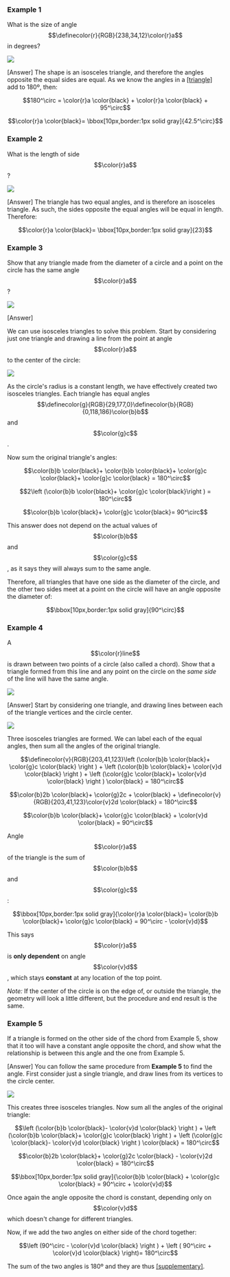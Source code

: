 ### Example 1

What is the size of angle $$\definecolor{r}{RGB}{238,34,12}\color{r}a$$ in degrees?

![](ex1.png)

<hintLow>[Answer]
The shape is an isosceles triangle, and therefore the angles opposite the equal sides are equal. As we know the angles in a [[triangle]]((qr,'Math/Geometry_1/Triangles/base/AngleSum',#00756F)) add to 180º, then:

$$180^\circ = \color{r}a \color{black} + \color{r}a \color{black} + 95^\circ$$

$$\color{r}a \color{black}= \bbox[10px,border:1px solid gray]{42.5^\circ}$$
</hintLow>


### Example 2

What is the length of side $$\color{r}a$$?

![](ex2.png)

<hintLow>[Answer]
The triangle has two equal angles, and is therefore an isosceles triangle. As such, the sides opposite the equal angles will be equal in length. Therefore:

$$\color{r}a \color{black}= \bbox[10px,border:1px solid gray]{23}$$
</hintLow>

<!-- 
### Example 3

A square is split with a line between opposite corners. What is angle $$\color{r}a$$ in degrees?

![](ex3.png)

<hintLow>[Answer]
A [[square's]]((qr,'Math/Geometry_1/RectanglesAndSquares/base/Square',#00756F)) sides are all equal, therefore the triangles that form the split square are isosceles triangles.

We also know the square corner angle is 90º, and so therefore the angle $$\color{r}a$$ is:

$$\color{r}a \color{black} = \frac{180^\circ - 90^\circ}{2} = \bbox[10px,border:1px solid gray]{45^\circ}$$
</hintLow>
 -->

### Example 3

Show that any triangle made from the diameter of a circle and a point on the circle has the same angle $$\color{r}a$$?

![](ex4.png)

<hintLow>[Answer]

We can use isosceles triangles to solve this problem. Start by considering just one triangle and drawing a line from the point at angle $$\color{r}a$$ to the center of the circle:

![](ex4a.png)

As the circle's radius is a constant length, we have effectively created two isosceles triangles. Each triangle has equal angles $$\definecolor{g}{RGB}{29,177,0}\definecolor{b}{RGB}{0,118,186}\color{b}b$$ and $$\color{g}c$$.

Now sum the original triangle's angles:

$$\color{b}b \color{black}+ \color{b}b \color{black}+ \color{g}c \color{black}+ \color{g}c \color{black} = 180^\circ$$

$$2\left (\color{b}b \color{black}+ \color{g}c \color{black}\right ) = 180^\circ$$

$$\color{b}b \color{black}+ \color{g}c \color{black}= 90^\circ$$

This answer does not depend on the actual values of $$\color{b}b$$ and $$\color{g}c$$, as it says they will always sum to the same angle.

Therefore, all triangles that have one side as the diameter of the circle, and the other two sides meet at a point on the circle will have an angle opposite the diameter of:

$$\bbox[10px,border:1px solid gray]{90^\circ}$$

</hintLow>

### Example 4

A $$\color{r}line$$ is drawn between two points of a circle (also called a chord). Show that a triangle formed from this line and any point on the circle on the _same side_ of the line will have the same angle.

![](ex5.png)

<hintLow>[Answer]
Start by considering one triangle, and drawing lines between each of the triangle vertices and the circle center.

![](ex5a.png)

Three isosceles triangles are formed. We can label each of the equal angles, then sum all the angles of the original triangle.

$$\definecolor{v}{RGB}{203,41,123}\left (\color{b}b \color{black}+ \color{g}c \color{black} \right ) + \left (\color{b}b \color{black}+ \color{v}d \color{black} \right ) + \left (\color{g}c \color{black}+ \color{v}d \color{black} \right ) \color{black} = 180^\circ$$

$$\color{b}2b \color{black}+ \color{g}2c + \color{black} + \definecolor{v}{RGB}{203,41,123}\color{v}2d \color{black} = 180^\circ$$

$$\color{b}b \color{black}+ \color{g}c \color{black} + \color{v}d \color{black} = 90^\circ$$

Angle $$\color{r}a$$ of the triangle is the sum of $$\color{b}b$$ and $$\color{g}c$$:

$$\bbox[10px,border:1px solid gray]{\color{r}a \color{black}= \color{b}b \color{black}+ \color{g}c \color{black} = 90^\circ - \color{v}d}$$

This says $$\color{r}a$$ is **only dependent** on angle $$\color{v}d$$, which stays **constant** at any location of the top point.

_Note:_ If the center of the circle is on the edge of, or outside the triangle, the geometry will look a little different, but the procedure and end result is the same.

</hintLow>

### Example 5

If a triangle is formed on the other side of the chord from Example 5, show that it too will have a constant angle opposite the chord, and show what the relationship is between this angle and the one from Example 5.

<hintLow>[Answer]
You can follow the same procedure from **Example 5** to find the angle. First consider just a single triangle, and draw lines from its vertices to the circle center.

![](ex6a.png)

This creates three isosceles triangles. Now sum all the angles of the original triangle:

$$\left (\color{b}b \color{black}- \color{v}d \color{black} \right ) + \left (\color{b}b \color{black}+ \color{g}c \color{black} \right ) + \left (\color{g}c \color{black}- \color{v}d \color{black} \right ) \color{black} = 180^\circ$$

$$\color{b}2b \color{black}+ \color{g}2c  \color{black} - \color{v}2d \color{black} = 180^\circ$$


$$\bbox[10px,border:1px solid gray]{\color{b}b \color{black} + \color{g}c \color{black} = 90^\circ + \color{v}d}$$

Once again the angle opposite the chord is constant, depending only on $$\color{v}d$$ which doesn't change for different triangles.

Now, if we add the two angles on either side of the chord together:

$$\left (90^\circ - \color{v}d \color{black} \right ) + \left ( 90^\circ + \color{v}d \color{black} \right)= 180^\circ$$

The sum of the two angles is 180º and they are thus [[supplementary]]((qr,'Math/Geometry_1/AngleGroups/base/Supplementary',#00756F)).

</hintLow>
